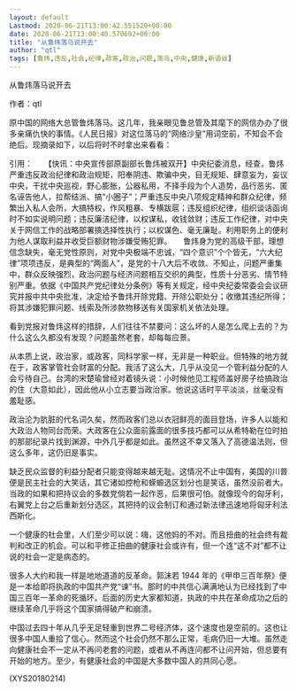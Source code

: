 ```yaml
---
layout: default
Lastmod: 2020-06-21T13:00:42.551520+00:00
date: 2020-06-21T13:00:40.570692+00:00
title: "从鲁炜落马说开去"
author: "qtl"
tags: [鲁炜,违反,社会,纪律,政客,政治,问题,落马,中央,健康,新语丝]
---
```


从鲁炜落马说开去

作者：qtl

原中国的网络大总管鲁炜落马。这几年，我亲眼见鲁总管及其麾下的网信办办了很多亲痛仇快的事情。《人民日报》对这位落马的“网络沙皇”用词空前，不知会不会绝后。现摘录如下，以后将时不时拿出来看看：

引用：　　【快讯：中央宣传部原副部长鲁炜被双开】中央纪委消息，经查，鲁炜严重违反政治纪律和政治规矩，阳奉阴违、欺骗中央，目无规矩、肆意妄为，妄议中央，干扰中央巡视，野心膨胀，公器私用，不择手段为个人造势，品行恶劣、匿名诬告他人，拉帮结派、搞“小圈子”；严重违反中央八项规定精神和群众纪律，频繁出入私人会所，大搞特权，作风粗暴、专横跋扈；违反组织纪律，组织谈话函询时不如实说明问题；违反廉洁纪律，以权谋私，收钱敛财；违反工作纪律，对中央关于网信工作的战略部署搞选择性执行；以权谋色、毫无廉耻。利用职务上的便利为他人谋取利益并收受巨额财物涉嫌受贿犯罪。　　鲁炜身为党的高级干部，理想信念缺失，毫无党性原则，对党中央极端不忠诚，“四个意识”个个皆无，“六大纪律”项项违反，是典型的“两面人”，是党的十八大后不收敛、不知止，问题严重集中，群众反映强烈，政治问题与经济问题相互交织的典型，性质十分恶劣、情节特别严重。依据《中国共产党纪律处分条例》等有关规定，经中央纪委常委会会议研究并报中共中央批准，决定给予鲁炜开除党籍、开除公职处分；收缴其违纪所得；将其涉嫌犯罪问题、线索及所涉款物移送有关国家机关依法处理。

看到党报对鲁炜这样的措辞，人们往往不禁要问：这么坏的人是怎么爬上去的？为什么这么久都没有发现？问题虽然老套，却每每应景。

从本质上说，政治家，或政客，同科学家一样，无非是一种职业。但特殊的地方就在于，政客掌管社会财富的分配。我活了这么大，几乎从没见一个管利益分配的人会亏待自己。台湾的宋楚瑜曾经对着镜头说：小时候他见工程师盖好房子给搞政治的住（大意如此），因此他从小立志要当政治家。他说这话时平平淡淡，丝毫没有羞耻感。

政治沦为肮脏的代名词久矣，然而政客们总以衣冠鲜亮的面目登场，许多人以能和大政治人物同台而荣。大政客在公众面前露面的很多技巧都可以从希特勒在位时拍的那部纪录片找到渊源，中外几乎都是如此。虽然这不幸又落入了高德温法则，但这么多年，这仍旧是事实。

缺乏民众监督的利益分配者只能变得越来越无耻。这情况不止中国有，美国的川普便是民主社会的大笑话，其它诸如控枪和蝾螈选区划分也是笑话，虽然没前者大。当政的如果和把持议会的多数党倘若一起作恶，后果很可怕。就像现今的匈牙利，右翼党上台之后重新划分选区，其把持的议会制订和通过新法律迅速地将匈牙利法西斯化。

一个健康的社会里，人们至少可以说：嗨，这他妈的不对。而且扭曲的社会终有裁判和改正的机会。可以和平修正扭曲的健康社会或许有，但一个连“这不对”都不让说的社会一定是病态的。

很多人大约和我一样是地地道道的反革命。郭沫若 1944 年的《甲申三百年祭》便是一本给即将执政的中国共产党“谏”书。那时的中共信心满满地认为已经找到了中国三百年一革命的死循环。后面的历史大家都知道，执政的中共在革命成功之后的继续革命几乎将这个国家搞得破产和崩溃。

中国过去四十年从几乎无足轻重到世界二号经济体，这个速度也是空前的。这也让很多中国人重拾了信心。然而这个社会仍然不那么正常，毛病仍旧一大堆。虽然走向健康社会不一定从不再问老套的问题，或者从不再连问都不让问开始，但总要有开始的地方。至少，有健康社会的中国是大多数中国人的共同心愿。

(XYS20180214)

